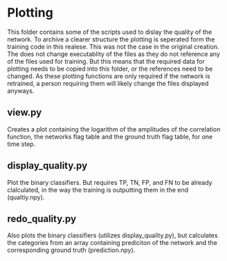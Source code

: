 # Plotting

This folder contains some of the scripts used to dislay the quality of the network.
To archive a clearer structure the plotting is seperated form the training code
in this realese. This was not the case in the original creation. The does not 
change executablity of the files as they do not reference any of the files used
for training. But this means that the required data for plotting needs to be 
copied into this folder, or the references need to be changed. As these plotting
functions are only required if the network is retrained, a person requiring them
will likely change the files displayed anyways. 

## view.py

Creates a plot containing the logarithm of the amplitudes of the correlation
function, the networks flag table and the ground truth flag table, for one time
step. 

## display_quality.py

Plot the binary classifiers. But requires TP, TN, FP, and FN to be already 
clalculated, in the way the training is outputting them in the end (qualtiy.npy). 

## redo_quality.py

Also plots the binary classifiers (utilizes display_quality.py), but calculates
the categories from an array containing prediciton of the network and the 
corresponding ground truth (prediction.npy). 

